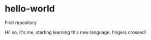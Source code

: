 # hello-world
First repository

Hi!
so, it's me, starting learning this new language, fingers crossed!

